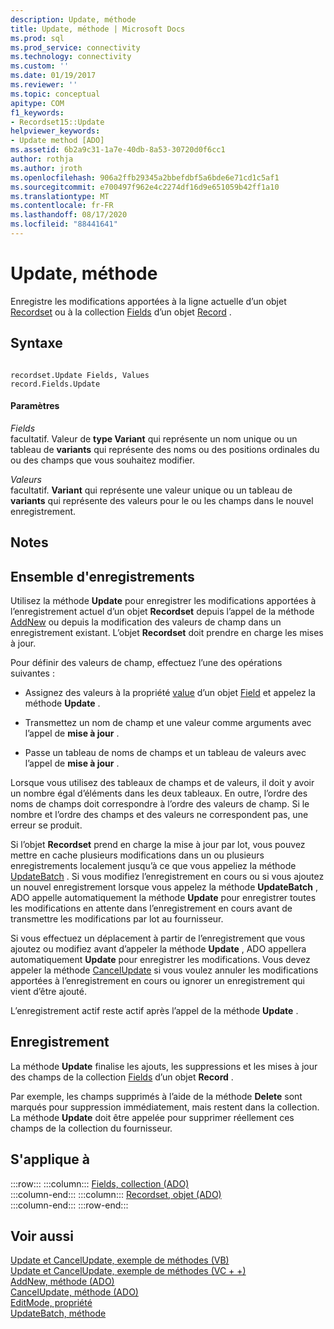 ```yaml
---
description: Update, méthode
title: Update, méthode | Microsoft Docs
ms.prod: sql
ms.prod_service: connectivity
ms.technology: connectivity
ms.custom: ''
ms.date: 01/19/2017
ms.reviewer: ''
ms.topic: conceptual
apitype: COM
f1_keywords:
- Recordset15::Update
helpviewer_keywords:
- Update method [ADO]
ms.assetid: 6b2a9c31-1a7e-40db-8a53-30720d0f6cc1
author: rothja
ms.author: jroth
ms.openlocfilehash: 906a2ffb29345a2bbefdbf5a6bde6e71cd1c5af1
ms.sourcegitcommit: e700497f962e4c2274df16d9e651059b42ff1a10
ms.translationtype: MT
ms.contentlocale: fr-FR
ms.lasthandoff: 08/17/2020
ms.locfileid: "88441641"
---
```

# <a name="update-method"></a>Update, méthode
Enregistre les modifications apportées à la ligne actuelle d’un objet [Recordset](../../../ado/reference/ado-api/recordset-object-ado.md) ou à la collection [Fields](../../../ado/reference/ado-api/fields-collection-ado.md) d’un objet [Record](../../../ado/reference/ado-api/record-object-ado.md) .  
  
## <a name="syntax"></a>Syntaxe  
  
```  
  
recordset.Update Fields, Values  
record.Fields.Update  
```  
  
#### <a name="parameters"></a>Paramètres  
 *Fields*  
 facultatif. Valeur de **type Variant** qui représente un nom unique ou un tableau de **variants** qui représente des noms ou des positions ordinales du ou des champs que vous souhaitez modifier.  
  
 *Valeurs*  
 facultatif. **Variant** qui représente une valeur unique ou un tableau de **variants** qui représente des valeurs pour le ou les champs dans le nouvel enregistrement.  
  
## <a name="remarks"></a>Notes  
  
## <a name="recordset"></a>Ensemble d'enregistrements  
 Utilisez la méthode **Update** pour enregistrer les modifications apportées à l’enregistrement actuel d’un objet **Recordset** depuis l’appel de la méthode [AddNew](../../../ado/reference/ado-api/addnew-method-ado.md) ou depuis la modification des valeurs de champ dans un enregistrement existant. L’objet **Recordset** doit prendre en charge les mises à jour.  
  
 Pour définir des valeurs de champ, effectuez l’une des opérations suivantes :  
  
-   Assignez des valeurs à la propriété [value](../../../ado/reference/ado-api/value-property-ado.md) d’un objet [Field](../../../ado/reference/ado-api/field-object.md) et appelez la méthode **Update** .  
  
-   Transmettez un nom de champ et une valeur comme arguments avec l’appel de **mise à jour** .  
  
-   Passe un tableau de noms de champs et un tableau de valeurs avec l’appel de **mise à jour** .  
  
 Lorsque vous utilisez des tableaux de champs et de valeurs, il doit y avoir un nombre égal d’éléments dans les deux tableaux. En outre, l’ordre des noms de champs doit correspondre à l’ordre des valeurs de champ. Si le nombre et l’ordre des champs et des valeurs ne correspondent pas, une erreur se produit.  
  
 Si l’objet **Recordset** prend en charge la mise à jour par lot, vous pouvez mettre en cache plusieurs modifications dans un ou plusieurs enregistrements localement jusqu’à ce que vous appeliez la méthode [UpdateBatch](../../../ado/reference/ado-api/updatebatch-method.md) . Si vous modifiez l’enregistrement en cours ou si vous ajoutez un nouvel enregistrement lorsque vous appelez la méthode **UpdateBatch** , ADO appelle automatiquement la méthode **Update** pour enregistrer toutes les modifications en attente dans l’enregistrement en cours avant de transmettre les modifications par lot au fournisseur.  
  
 Si vous effectuez un déplacement à partir de l’enregistrement que vous ajoutez ou modifiez avant d’appeler la méthode **Update** , ADO appellera automatiquement **Update** pour enregistrer les modifications. Vous devez appeler la méthode [CancelUpdate](../../../ado/reference/ado-api/cancelupdate-method-ado.md) si vous voulez annuler les modifications apportées à l’enregistrement en cours ou ignorer un enregistrement qui vient d’être ajouté.  
  
 L’enregistrement actif reste actif après l’appel de la méthode **Update** .  
  
## <a name="record"></a>Enregistrement  
 La méthode **Update** finalise les ajouts, les suppressions et les mises à jour des champs de la collection [Fields](../../../ado/reference/ado-api/fields-collection-ado.md) d’un objet **Record** .  
  
 Par exemple, les champs supprimés à l’aide de la méthode **Delete** sont marqués pour suppression immédiatement, mais restent dans la collection. La méthode **Update** doit être appelée pour supprimer réellement ces champs de la collection du fournisseur.  
  
## <a name="applies-to"></a>S'applique à  

:::row:::
    :::column:::
        [Fields, collection (ADO)](../../../ado/reference/ado-api/fields-collection-ado.md)  
    :::column-end:::
    :::column:::
        [Recordset, objet (ADO)](../../../ado/reference/ado-api/recordset-object-ado.md)  
    :::column-end:::
:::row-end:::

## <a name="see-also"></a>Voir aussi  
 [Update et CancelUpdate, exemple de méthodes (VB)](../../../ado/reference/ado-api/update-and-cancelupdate-methods-example-vb.md)   
 [Update et CancelUpdate, exemple de méthodes (VC + +)](../../../ado/reference/ado-api/update-and-cancelupdate-methods-example-vc.md)   
 [AddNew, méthode (ADO)](../../../ado/reference/ado-api/addnew-method-ado.md)   
 [CancelUpdate, méthode (ADO)](../../../ado/reference/ado-api/cancelupdate-method-ado.md)   
 [EditMode, propriété](../../../ado/reference/ado-api/editmode-property.md)   
 [UpdateBatch, méthode](../../../ado/reference/ado-api/updatebatch-method.md)
